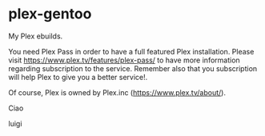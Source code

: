 # plex-gentoo

My Plex ebuilds.

You need Plex Pass in order to have a full featured Plex installation. Please visit https://www.plex.tv/features/plex-pass/ to have more information regarding subscription to the service. Remember also that you subscription will help Plex to give you a better service!.

Of course, Plex is owned by Plex.inc (https://www.plex.tv/about/).

Ciao

luigi
